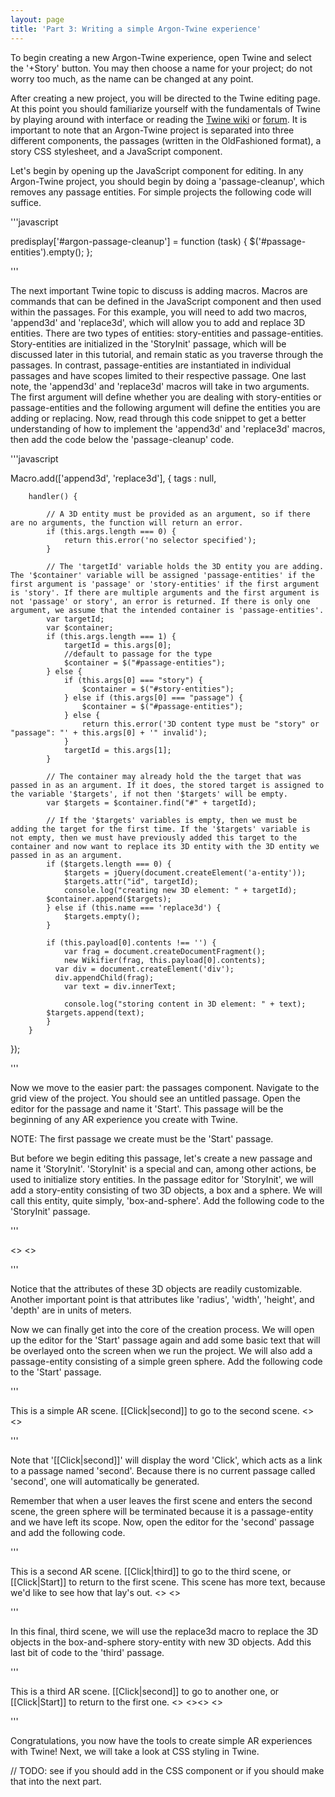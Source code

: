 ```yaml
---
layout: page
title: 'Part 3: Writing a simple Argon-Twine experience'
---
```


To begin creating a new Argon-Twine experience, open Twine and select the '+Story' button. You may then choose a name for your project; do not worry too much, as the name can be changed at any point.

After creating a new project, you will be directed to the Twine editing page. At this point you should familiarize yourself with the fundamentals of Twine by playing around with interface or reading the [Twine wiki](http://twinery.org/wiki/) or [forum](http://twinery.org/forum/). It is important to note that an Argon-Twine project is separated into three different components, the passages (written in the OldFashioned format), a story CSS stylesheet, and a JavaScript component.

Let's begin by opening up the JavaScript component for editing. In any Argon-Twine project, you should begin by doing a 'passage-cleanup', which removes any passage entities. For simple projects the following code will suffice.

'''javascript

predisplay['#argon-passage-cleanup'] = function (task) {
    $('#passage-entities').empty();
};

'''

The next important Twine topic to discuss is adding macros. Macros are commands that can be defined in the JavaScript component and then used within the passages. For this example, you will need to add two macros, 'append3d' and 'replace3d', which will allow you to add and replace 3D entities. There are two types of entities: story-entities and passage-entities. Story-entities are initialized in the 'StoryInit' passage, which will be discussed later in this tutorial, and remain static as you traverse through the passages. In contrast, passage-entities are instantiated in individual passages and have scopes limited to their respective passage. One last note, the 'append3d' and 'replace3d' macros will take in two arguments. The first argument will define whether you are dealing with story-entities or passage-entities and the following argument will define the entities you are adding or replacing. Now, read through this code snippet to get a better understanding of how to implement the 'append3d' and 'replace3d' macros, then add the code below the 'passage-cleanup' code.

'''javascript

Macro.add(['append3d', 'replace3d'], {
        tags : null,


        handler() {

            // A 3D entity must be provided as an argument, so if there are no arguments, the function will return an error.
            if (this.args.length === 0) {
                return this.error('no selector specified');
            }

            // The 'targetId' variable holds the 3D entity you are adding. The '$container' variable will be assigned 'passage-entities' if the first argument is 'passage' or 'story-entities' if the first argument is 'story'. If there are multiple arguments and the first argument is not 'passage' or story', an error is returned. If there is only one argument, we assume that the intended container is 'passage-entities'.
            var targetId;
            var $container;
            if (this.args.length === 1) {
                targetId = this.args[0];
                //default to passage for the type
                $container = $("#passage-entities");
            } else {
                if (this.args[0] === "story") {
                    $container = $("#story-entities");
                } else if (this.args[0] === "passage") {
                    $container = $("#passage-entities");
                } else {
                    return this.error('3D content type must be "story" or "passage": "' + this.args[0] + '" invalid');
                }
                targetId = this.args[1];
            }

            // The container may already hold the the target that was passed in as an argument. If it does, the stored target is assigned to the variable '$targets', if not then '$targets' will be empty.
            var $targets = $container.find("#" + targetId);

            // If the '$targets' variables is empty, then we must be adding the target for the first time. If the '$targets' variable is not empty, then we must have previously added this target to the container and now want to replace its 3D entity with the 3D entity we passed in as an argument.
            if ($targets.length === 0) {
                $targets = jQuery(document.createElement('a-entity'));
                $targets.attr("id", targetId);
                console.log("creating new 3D element: " + targetId);
            $container.append($targets);
            } else if (this.name === 'replace3d') {
                $targets.empty();
            }

            if (this.payload[0].contents !== '') {
                var frag = document.createDocumentFragment();
                new Wikifier(frag, this.payload[0].contents);
              var div = document.createElement('div');
              div.appendChild(frag);
                var text = div.innerText;

                console.log("storing content in 3D element: " + text);
            $targets.append(text);
            }
        }
});

'''

Now we move to the easier part: the passages component. Navigate to the grid view of the project. You should see an untitled passage. Open the editor for the passage and name it 'Start'. This passage will be the beginning of any AR experience you create with Twine.

NOTE: The first passage we create must be the 'Start' passage.

But before we begin editing this passage, let's create a new passage and name it 'StoryInit'. 'StoryInit' is a special and can, among other actions, be used to initialize story entities. In the passage editor for 'StoryInit', we will add a story-entity consisting of two 3D objects, a box and a sphere. We will call this entity, quite simply, 'box-and-sphere'. Add the following code to the 'StoryInit' passage.

'''

<<append3d story box-and-sphere>>
<a-sphere position="0 1.25 -10" radius="1.25" color="pink" ></a-sphere><a-box id="bluebox" position="-1 0.5 -10" rotation="0 45 0" width="1" height="1" depth="1"  color="blue"></a-box>
<</append3d>>

'''

Notice that the attributes of these 3D objects are readily customizable. Another important point is that attributes like 'radius', 'width', 'height', and 'depth' are in units of meters.

Now we can finally get into the core of the creation process. We will open up the editor for the 'Start' passage again and add some basic text that will be overlayed onto the screen when we run the project. We will also add a passage-entity consisting of a simple green sphere. Add the following code to the 'Start' passage.

'''

This is a simple AR scene. [[Click|second]] to go to the second scene.
<<append3d sphere1>>
<a-sphere position="1 1.25 -5" radius="1.25" color="darkgreen" ></a-sphere>
<</append3d>>

'''

Note that '[[Click|second]]' will display the word 'Click', which acts as a link to a passage named 'second'. Because there is no current passage called 'second', one will automatically be generated.

Remember that when a user leaves the first scene and enters the second scene, the green sphere will be terminated because it is a passage-entity and we have left its scope. Now, open the editor for the 'second' passage and add the following code.

'''

This is a second AR scene. [[Click|third]] to go to the third scene, or [[Click|Start]] to return to the first scene. This scene has more text, because we'd like to see how that lay's out.
<<append3d passage sphere2>>
<a-sphere position="-1 -1.25 -5" radius="1.25" color="orange" ></a-sphere>
<</append3d>>

'''

In this final, third scene, we will use the replace3d macro to replace the 3D objects in the box-and-sphere story-entity with new 3D objects. Add this last bit of code to the 'third' passage.

'''

This is a third AR scene.  [[Click|second]] to go to another one, or [[Click|Start]] to return to the first one.
<<append3d sphere3>>
<a-sphere position="-1 1.25 -5" radius="1.25" color="orange" ></a-sphere>
<</append3d>><<replace3d story box-and-sphere>>
<a-sphere position="0 -1.25 -10" radius="1.25" color="#EF2D5E" ></a-sphere><a-box id="bluebox" position="-1 -2.5 -10" rotation="0 45 0" width="1" height="1" depth="1"  color="#4CC3D9"></a-box>
<</replace3d>>

'''

Congratulations, you now have the tools to create simple AR experiences with Twine! Next, we will take a look at CSS styling in Twine.

// TODO: see if you should add in the CSS component or if you should make that into the next part.